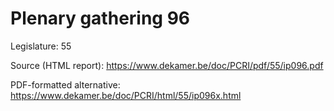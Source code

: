 # Plenary gathering 96

Legislature: 55

Source (HTML report): https://www.dekamer.be/doc/PCRI/pdf/55/ip096.pdf

PDF-formatted alternative: https://www.dekamer.be/doc/PCRI/html/55/ip096x.html

